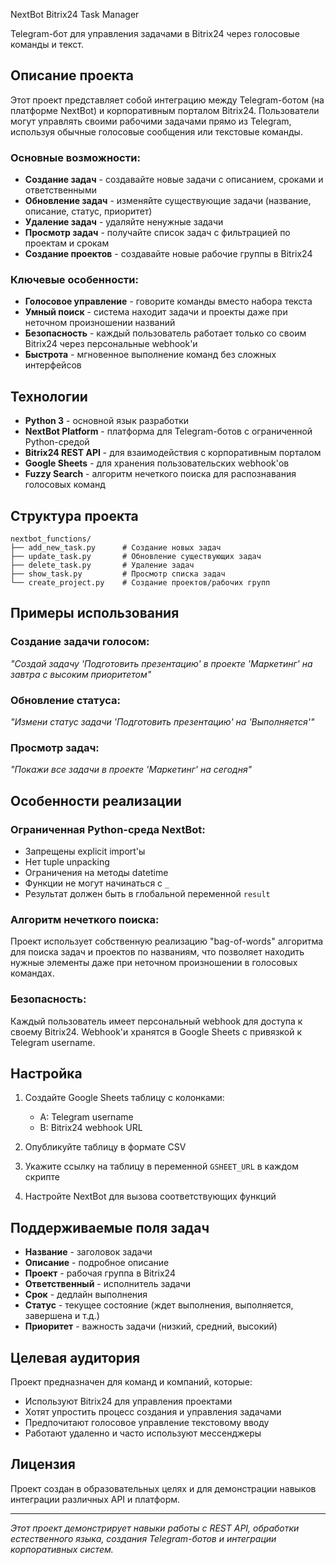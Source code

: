 NextBot Bitrix24 Task Manager

Telegram-бот для управления задачами в Bitrix24 через голосовые команды и текст.

##  Описание проекта

Этот проект представляет собой интеграцию между Telegram-ботом (на платформе NextBot) и корпоративным порталом Bitrix24. Пользователи могут управлять своими рабочими задачами прямо из Telegram, используя обычные голосовые сообщения или текстовые команды.

### Основные возможности:

- **Создание задач** - создавайте новые задачи с описанием, сроками и ответственными
- **Обновление задач** - изменяйте существующие задачи (название, описание, статус, приоритет)
- **Удаление задач** - удаляйте ненужные задачи
- **Просмотр задач** - получайте список задач с фильтрацией по проектам и срокам
- **Создание проектов** - создавайте новые рабочие группы в Bitrix24

### Ключевые особенности:

- **Голосовое управление** - говорите команды вместо набора текста
- **Умный поиск** - система находит задачи и проекты даже при неточном произношении названий
- **Безопасность** - каждый пользователь работает только со своим Bitrix24 через персональные webhook'и
- **Быстрота** - мгновенное выполнение команд без сложных интерфейсов

## Технологии

- **Python 3** - основной язык разработки
- **NextBot Platform** - платформа для Telegram-ботов с ограниченной Python-средой
- **Bitrix24 REST API** - для взаимодействия с корпоративным порталом
- **Google Sheets** - для хранения пользовательских webhook'ов
- **Fuzzy Search** - алгоритм нечеткого поиска для распознавания голосовых команд

## Структура проекта

```
nextbot_functions/
├── add_new_task.py      # Создание новых задач
├── update_task.py       # Обновление существующих задач  
├── delete_task.py       # Удаление задач
├── show_task.py         # Просмотр списка задач
└── create_project.py    # Создание проектов/рабочих групп

```

## Примеры использования

### Создание задачи голосом:
*"Создай задачу 'Подготовить презентацию' в проекте 'Маркетинг' на завтра с высоким приоритетом"*

### Обновление статуса:
*"Измени статус задачи 'Подготовить презентацию' на 'Выполняется'"*

### Просмотр задач:
*"Покажи все задачи в проекте 'Маркетинг' на сегодня"*

## Особенности реализации

### Ограниченная Python-среда NextBot:
- Запрещены explicit import'ы
- Нет tuple unpacking
- Ограничения на методы datetime
- Функции не могут начинаться с `_`
- Результат должен быть в глобальной переменной `result`

### Алгоритм нечеткого поиска:
Проект использует собственную реализацию "bag-of-words" алгоритма для поиска задач и проектов по названиям, что позволяет находить нужные элементы даже при неточном произношении в голосовых командах.

### Безопасность:
Каждый пользователь имеет персональный webhook для доступа к своему Bitrix24. Webhook'и хранятся в Google Sheets с привязкой к Telegram username.

## Настройка

1. Создайте Google Sheets таблицу с колонками:
   - A: Telegram username
   - B: Bitrix24 webhook URL

2. Опубликуйте таблицу в формате CSV

3. Укажите ссылку на таблицу в переменной `GSHEET_URL` в каждом скрипте

4. Настройте NextBot для вызова соответствующих функций

## Поддерживаемые поля задач

- **Название** - заголовок задачи
- **Описание** - подробное описание
- **Проект** - рабочая группа в Bitrix24
- **Ответственный** - исполнитель задачи
- **Срок** - дедлайн выполнения
- **Статус** - текущее состояние (ждет выполнения, выполняется, завершена и т.д.)
- **Приоритет** - важность задачи (низкий, средний, высокий)

## Целевая аудитория

Проект предназначен для команд и компаний, которые:
- Используют Bitrix24 для управления проектами
- Хотят упростить процесс создания и управления задачами
- Предпочитают голосовое управление текстовому вводу
- Работают удаленно и часто используют мессенджеры

## Лицензия

Проект создан в образовательных целях и для демонстрации навыков интеграции различных API и платформ.

---

*Этот проект демонстрирует навыки работы с REST API, обработки естественного языка, создания Telegram-ботов и интеграции корпоративных систем.* 